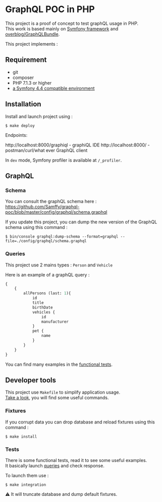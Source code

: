 # GraphQL POC in PHP

This project is a proof of concept to test graphQL usage in PHP.  
This work is based mainly on [Symfony framework](https://github.com/symfony/symfony/tree/4.1) and [overblog/GraphQLBundle](https://github.com/overblog/GraphQLBundle/tree/0.11).

This project implements :

## Requirement

* git
* composer
* PHP 7.1.3 or higher
* [a Symfony 4.4 compatible environment](https://symfony.com/doc/4.4/setup.html#technical-requirements)

## Installation


Install and launch project using : 

```
$ make deploy
```

Endpoints: 

http://localhost:8000/graphiql - graphiQL IDE 
http://localhost:8000/ - postman/curl/what ever GraphQL client

In `dev` mode, Symfony profiler is available at `/_profiler`.  

## GraphQL

### Schema

You can consult the graphQL schema here :  
https://github.com/Samffy/graphql-poc/blob/master/config/graphql/schema.graphql

If you update this project, you can dump the new version of the GraphQL schema using this command : 

```
$ bin/console graphql:dump-schema --format=graphql --file=./config/graphql/schema.graphql
```

### Queries

This project use 2 mains types : `Person` and `Vehicle`  

Here is an example of a graphQL query :

```graphql
{
    {
        allPersons (last: 1){
            id
            title
            birthDate
            vehicles {
                id
                manufacturer
            }
            pet {
                name
            }
        }
    }
}
```

You can find many examples in the [functional tests](tests/features/bootstrap/resources/graphql_query).

## Developer tools

This project use `Makefile` to simplify application usage.  
[Take a look](Makefile), you will find some useful commands.


### Fixtures

If you corrupt data you can drop database and reload fixtures using this command : 

```
$ make install
```

### Tests

There is some functional tests, read it to see some useful examples.  
It basically launch [queries](tests/features/bootstrap/resources/graphql_query/) and check response.  

To launch them use : 

```
$ make integration
```

:warning: It will truncate database and dump default fixtures.
